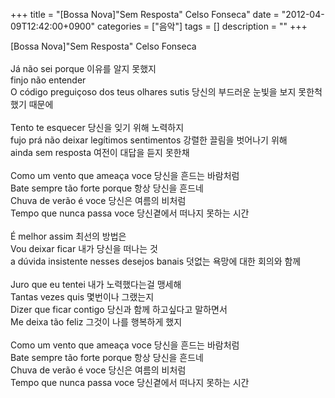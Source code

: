 +++
title = "[Bossa Nova]\"Sem Resposta\" Celso Fonseca"
date = "2012-04-09T12:42:00+0900"
categories = ["음악"]
tags = []
description = ""
+++
<span class="copyright_entry" style="display:block;" title="[Bossa Nova]&quot;Sem Resposta&quot; Celso Fonseca@@**@@http://shed.egloos.com/3827260"></span>
<div>
 [Bossa Nova]"Sem Resposta" Celso Fonseca
</div>
<div>
 <br>
</div>
<div>
 Já não sei porque 이유를 알지 못했지
</div>
<div>
 finjo não entender&nbsp;
</div>
<div>
 O código preguiçoso dos teus olhares sutis 당신의 부드러운 눈빛을 보지 못한척 했기 때문에
</div>
<div>
 <br>
</div>
<div>
 Tento te esquecer 당신을 잊기 위해 노력하지
</div>
<div>
 fujo prá não deixar legítimos sentimentos 강렬한 끌림을 벗어나기 위해
</div>
<div>
 ainda sem resposta 여전이 대답을 듣지 못한채
</div>
<div>
 <br>
</div>
<div>
 Como um vento que ameaça voce 당신을 흔드는 바람처럼
</div>
<div>
 Bate sempre tão forte porque 항상 당신을 흔드네
</div>
<div>
 Chuva de verão é voce 당신은 여름의 비처럼
</div>
<div>
 Tempo que nunca passa voce 당신곁에서 떠나지 못하는 시간
</div>
<div>
 <br>
</div>
<div>
 É melhor assim 최선의 방법은
</div>
<div>
 Vou deixar ficar 내가 당신을 떠나는 것
</div>
<div>
 a dúvida insistente nesses desejos banais 덧없는 욕망에 대한 회의와 함께
</div>
<div>
 <br>
</div>
<div>
 Juro que eu tentei 내가 노력했다는걸 맹세해
</div>
<div>
 Tantas vezes quis 몇번이나 그랬는지
</div>
<div>
 Dizer que ficar contigo 당신과 함께 하고싶다고 말하면서
</div>
<div>
 Me deixa tão feliz 그것이 나를 행복하게 했지
</div>
<div>
 <br>
</div>
<div>
 Como um vento que ameaça voce 당신을 흔드는 바람처럼
</div>
<div>
 Bate sempre tão forte porque 항상 당신을 흔드네
</div>
<div>
 Chuva de verão é voce 당신은 여름의 비처럼
</div>
<div>
 Tempo que nunca passa voce 당신곁에서 떠나지 못하는 시간
</div> 
<!--
       <rdf:RDF xmlns:rdf="http://www.w3.org/1999/02/22-rdf-syntax-ns#"
		    xmlns:dc="http://purl.org/dc/elements/1.1/"
		    xmlns:trackback="http://madskills.com/public/xml/rss/module/trackback/">
       <rdf:Description
	        rdf:about="http://shed.egloos.com/3827260"
	        dc:identifier="http://shed.egloos.com/3827260"
	        dc:title="[Bossa Nova]&quot;Sem Resposta&quot; Celso Fonseca"
	        trackback:ping="http://shed.egloos.com/tb/3827260"/>
       </rdf:RDF>
       -->

<ul></ul>